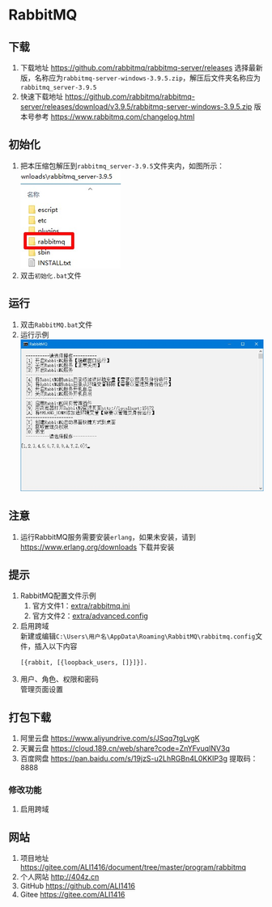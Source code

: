 # RabbitMQ

## 下载
1. 下载地址 https://github.com/rabbitmq/rabbitmq-server/releases 选择最新版，名称应为`rabbitmq-server-windows-3.9.5.zip`，解压后文件夹名称应为`rabbitmq_server-3.9.5`
2. 快速下载地址 https://github.com/rabbitmq/rabbitmq-server/releases/download/v3.9.5/rabbitmq-server-windows-3.9.5.zip 版本号参考 https://www.rabbitmq.com/changelog.html

## 初始化
1. 把本压缩包解压到`rabbitmq_server-3.9.5`文件夹内，如图所示：  
![初始化示例](img/初始化示例.jpg)
2. 双击`初始化.bat`文件

## 运行
1. 双击`RabbitMQ.bat`文件
2. 运行示例  
![运行示例](img/运行示例.jpg)

## 注意
1. 运行RabbitMQ服务需要安装`erlang`，如果未安装，请到 https://www.erlang.org/downloads 下载并安装

## 提示
1. RabbitMQ配置文件示例
   1. 官方文件1：[extra/rabbitmq.ini](extra/rabbitmq.ini)
   2. 官方文件2：[extra/advanced.config](extra/advanced.config)
2. 启用跨域  
   新建或编辑`C:\Users\用户名\AppData\Roaming\RabbitMQ\rabbitmq.config`文件，插入以下内容
   ```txt
   [{rabbit, [{loopback_users, []}]}].
   ```
3. 用户、角色、权限和密码  
   管理页面设置

## 打包下载
1. 阿里云盘 https://www.aliyundrive.com/s/JSqq7tgLvgK
2. 天翼云盘 https://cloud.189.cn/web/share?code=ZnYFvuqINV3q
3. 百度网盘 https://pan.baidu.com/s/19jzS-u2LhRGBn4L0KKIP3g 提取码：8888
### 修改功能
1. 启用跨域

## 网站
1. 项目地址 https://gitee.com/ALI1416/document/tree/master/program/rabbitmq
2. 个人网站 http://404z.cn
3. GitHub https://github.com/ALI1416
4. Gitee https://gitee.com/ALI1416
